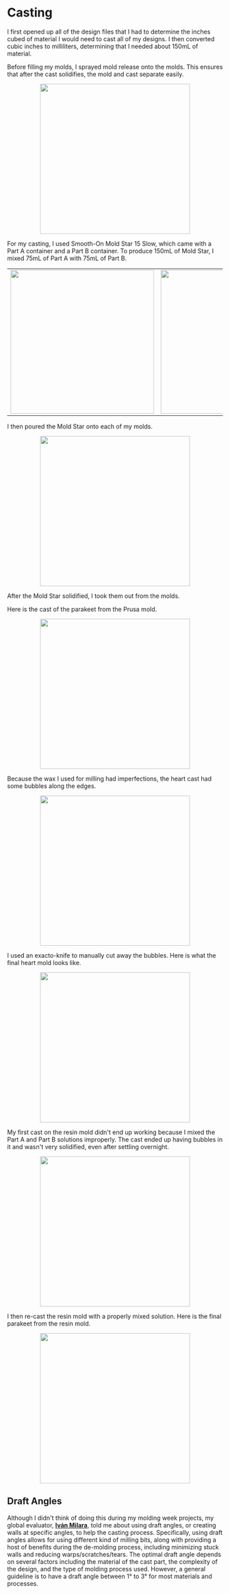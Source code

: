 # Casting

I first opened up all of the design files that I had to determine the inches cubed of material I would need to cast all of my designs. I then converted cubic inches to milliliters, determining that I needed about 150mL of material.

Before filling my molds, I sprayed mold release onto the molds. This ensures that after the cast solidifies, the mold and cast separate easily.

<center>
<img src="../../../pics/week12/moldRelease.jpg" width="350"/>
</center>

For my casting, I used Smooth-On Mold Star 15 Slow, which came with a Part A container and a Part B container. To produce 150mL of Mold Star, I mixed 75mL of Part A with 75mL of Part B.

<center>
<table>
    <tr>
        <td><img src="../../../pics/week12/partA.jpg" width="335"/></td>
        <td><img src="../../../pics/week12/partB.jpg" width="335"/></td>
        <td><img src="../../../pics/week12/mix.jpg" width="335"/></td>
    </tr>
</table>
</center>

I then poured the Mold Star onto each of my molds.

<center>
<img src="../../../pics/week12/allFilled.jpg" width="350"/>
</center>

After the Mold Star solidified, I took them out from the molds. 

Here is the cast of the parakeet from the Prusa mold.

<center>
<img src="../../../pics/week12/prusaParakeet.jpg" width="350"/>
</center>

Because the wax I used for milling had imperfections, the heart cast had some bubbles along the edges.

<center>
<img src="../../../pics/week12/heartBubbles.jpg" width="350"/>
</center>

I used an exacto-knife to manually cut away the bubbles. Here is what the final heart mold looks like.

<center>
<img src="../../../pics/week12/heart.jpg" width="350"/>
</center>

My first cast on the resin mold didn't end up working because I mixed the Part A and Part B solutions improperly. The cast ended up having bubbles in it and wasn't very solidified, even after settling overnight.

<center>
<img src="../../../pics/week12/failedResin.jpg" width="350"/>
</center>

I then re-cast the resin mold with a properly mixed solution. Here is the final parakeet from the resin mold.

<center>
<img src="../../../pics/week12/resinParakeet.jpg" width="350"/>
</center>

## Draft Angles

Although I didn't think of doing this during my molding week projects, my global evaluator, <a href="https://git-scm.com/downloads">**Iván Milara**</a>, told me about using draft angles, or creating walls at specific angles, to help the casting process. Specifically, using draft angles allows for using different kind of milling bits, along with providing a host of benefits during the de-molding process, including minimizing stuck walls and reducing warps/scratches/tears. The optimal draft angle depends on several factors including the material of the cast part, the complexity of the design, and the type of molding process used. However, a general guideline is to have a draft angle between 1° to 3° for most materials and processes.